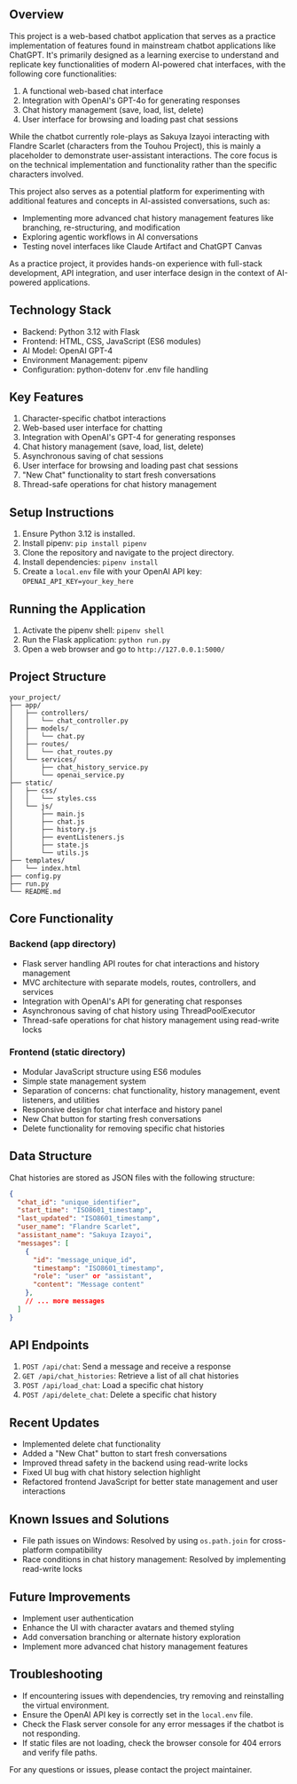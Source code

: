 ## Overview

This project is a web-based chatbot application that serves as a practice implementation of features found in mainstream chatbot applications like ChatGPT. It's primarily designed as a learning exercise to understand and replicate key functionalities of modern AI-powered chat interfaces, with the following core functionalities:

1. A functional web-based chat interface
2. Integration with OpenAI's GPT-4o for generating responses
3. Chat history management (save, load, list, delete)
4. User interface for browsing and loading past chat sessions

While the chatbot currently role-plays as Sakuya Izayoi interacting with Flandre Scarlet (characters from the Touhou Project), this is mainly a placeholder to demonstrate user-assistant interactions. The core focus is on the technical implementation and functionality rather than the specific characters involved.

This project also serves as a potential platform for experimenting with additional features and concepts in AI-assisted conversations, such as:

- Implementing more advanced chat history management features like branching, re-structuring, and modification
- Exploring agentic workflows in AI conversations
- Testing novel interfaces like Claude Artifact and ChatGPT Canvas

As a practice project, it provides hands-on experience with full-stack development, API integration, and user interface design in the context of AI-powered applications.

## Technology Stack

- Backend: Python 3.12 with Flask
- Frontend: HTML, CSS, JavaScript (ES6 modules)
- AI Model: OpenAI GPT-4
- Environment Management: pipenv
- Configuration: python-dotenv for .env file handling

## Key Features

1. Character-specific chatbot interactions
2. Web-based user interface for chatting
3. Integration with OpenAI's GPT-4 for generating responses
4. Chat history management (save, load, list, delete)
5. Asynchronous saving of chat sessions
6. User interface for browsing and loading past chat sessions
7. "New Chat" functionality to start fresh conversations
8. Thread-safe operations for chat history management

## Setup Instructions

1. Ensure Python 3.12 is installed.
2. Install pipenv: `pip install pipenv`
3. Clone the repository and navigate to the project directory.
4. Install dependencies: `pipenv install`
5. Create a `local.env` file with your OpenAI API key: `OPENAI_API_KEY=your_key_here`

## Running the Application

1. Activate the pipenv shell: `pipenv shell`
2. Run the Flask application: `python run.py`
3. Open a web browser and go to `http://127.0.0.1:5000/`

## Project Structure

```
your_project/
├── app/
│   ├── controllers/
│   │   └── chat_controller.py
│   ├── models/
│   │   └── chat.py
│   ├── routes/
│   │   └── chat_routes.py
│   └── services/
│       ├── chat_history_service.py
│       └── openai_service.py
├── static/
│   ├── css/
│   │   └── styles.css
│   └── js/
│       ├── main.js
│       ├── chat.js
│       ├── history.js
│       ├── eventListeners.js
│       ├── state.js
│       └── utils.js
├── templates/
│   └── index.html
├── config.py
├── run.py
└── README.md
```

## Core Functionality

### Backend (app directory)

- Flask server handling API routes for chat interactions and history management
- MVC architecture with separate models, routes, controllers, and services
- Integration with OpenAI's API for generating chat responses
- Asynchronous saving of chat history using ThreadPoolExecutor
- Thread-safe operations for chat history management using read-write locks

### Frontend (static directory)

- Modular JavaScript structure using ES6 modules
- Simple state management system
- Separation of concerns: chat functionality, history management, event listeners, and utilities
- Responsive design for chat interface and history panel
- New Chat button for starting fresh conversations
- Delete functionality for removing specific chat histories

## Data Structure

Chat histories are stored as JSON files with the following structure:

```json
{
  "chat_id": "unique_identifier",
  "start_time": "ISO8601_timestamp",
  "last_updated": "ISO8601_timestamp",
  "user_name": "Flandre Scarlet",
  "assistant_name": "Sakuya Izayoi",
  "messages": [
    {
      "id": "message_unique_id",
      "timestamp": "ISO8601_timestamp",
      "role": "user" or "assistant",
      "content": "Message content"
    },
    // ... more messages
  ]
}
```

## API Endpoints

1. `POST /api/chat`: Send a message and receive a response
2. `GET /api/chat_histories`: Retrieve a list of all chat histories
3. `POST /api/load_chat`: Load a specific chat history
4. `POST /api/delete_chat`: Delete a specific chat history

## Recent Updates

- Implemented delete chat functionality
- Added a "New Chat" button to start fresh conversations
- Improved thread safety in the backend using read-write locks
- Fixed UI bug with chat history selection highlight
- Refactored frontend JavaScript for better state management and user interactions

## Known Issues and Solutions

- File path issues on Windows: Resolved by using `os.path.join` for cross-platform compatibility
- Race conditions in chat history management: Resolved by implementing read-write locks

## Future Improvements

- Implement user authentication
- Enhance the UI with character avatars and themed styling
- Add conversation branching or alternate history exploration
- Implement more advanced chat history management features

## Troubleshooting

- If encountering issues with dependencies, try removing and reinstalling the virtual environment.
- Ensure the OpenAI API key is correctly set in the `local.env` file.
- Check the Flask server console for any error messages if the chatbot is not responding.
- If static files are not loading, check the browser console for 404 errors and verify file paths.

For any questions or issues, please contact the project maintainer.
